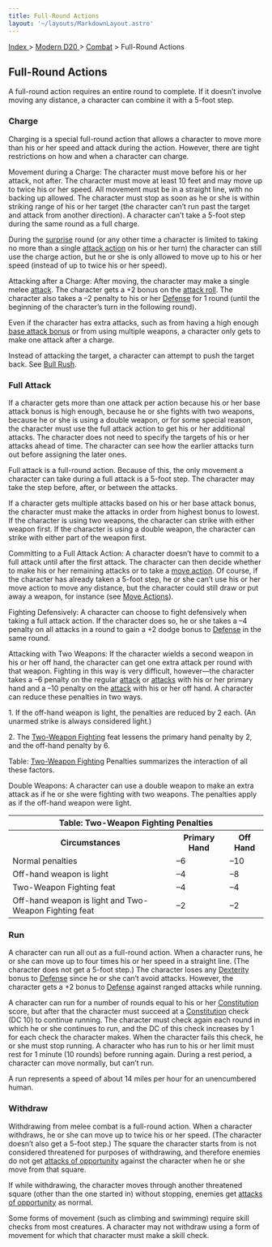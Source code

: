 ```yaml
---
title: Full-Round Actions
layout: '~/layouts/MarkdownLayout.astro'
---
```


[ Index ](/) > [ Modern D20 ](/modern.d20.srd) > [Combat](/modern.d20.srd/combat) > Full-Round Actions

## Full-Round Actions

A full-round action requires an entire round to complete. If it doesn’t
involve moving any distance, a character can combine it with a 5-foot step.

### Charge

Charging is a special full-round action that allows a character to move more
than his or her speed and attack during the action. However, there are tight
restrictions on how and when a character can charge.

Movement during a Charge: The character must move before his or her attack,
not after. The character must move at least 10 feet and may move up to twice
his or her speed. All movement must be in a straight line, with no backing up
allowed. The character must stop as soon as he or she is within striking range
of his or her target (the character can’t run past the target and attack from
another direction). A character can’t take a 5-foot step during the same round
as a full charge.

During the [surprise](/modern.d20.srd/combat/surprise) round (or any other
time a character is limited to taking no more than a single [attack action](/modern.d20.srd/combat/attack.actions) on his or her turn) the
character can still use the charge action, but he or she is only allowed to
move up to his or her speed (instead of up to twice his or her speed).

Attacking after a Charge: After moving, the character may make a single melee
[attack](/modern.d20.srd/combat/attack.roll). The character gets a +2 bonus on
the [attack roll](/modern.d20.srd/combat/attack.roll). The character also
takes a –2 penalty to his or her [Defense](/modern.d20.srd/combat/defense) for
1 round (until the beginning of the character’s turn in the following round).

Even if the character has extra attacks, such as from having a high enough
[base attack bonus](/modern.d20.srd/combat/attack.bonus) or from using
multiple weapons, a character only gets to make one attack after a charge.

Instead of attacking the target, a character can attempt to push the target
back. See [Bull Rush](/modern.d20.srd/combat/bull.rush).

### Full Attack

If a character gets more than one attack per action because his or her base
attack bonus is high enough, because he or she fights with two weapons,
because he or she is using a double weapon, or for some special reason, the
character must use the full attack action to get his or her additional
attacks. The character does not need to specify the targets of his or her
attacks ahead of time. The character can see how the earlier attacks turn out
before assigning the later ones.

Full attack is a full-round action. Because of this, the only movement a
character can take during a full attack is a 5-foot step. The character may
take the step before, after, or between the attacks.

If a character gets multiple attacks based on his or her base attack bonus,
the character must make the attacks in order from highest bonus to lowest. If
the character is using two weapons, the character can strike with either
weapon first. If the character is using a double wea­pon, the character can
strike with either part of the weapon first.

Committing to a Full Attack Action: A character doesn’t have to commit to a
full attack until after the first attack. The character can then decide
whether to make his or her remaining attacks or to take a [move action](/modern.d20.srd/combat/move.actions). Of course, if the character has
already taken a 5-foot step, he or she can’t use his or her move action to
move any distance, but the character could still draw or put away a weapon,
for instance (see [Move Actions](/modern.d20.srd/combat/move.actions)).

Fighting Defensively: A character can choose to fight defensively when taking
a full attack action. If the character does so, he or she takes a –4 penalty
on all attacks in a round to gain a +2 dodge bonus to
[Defense](/modern.d20.srd/combat/defense) in the same round.

Attacking with Two Weapons: If the character wields a second weapon in his or
her off hand, the character can get one extra attack per round with that
weapon. Fighting in this way is very difficult, however—the character takes a
–6 penalty on the regular [attack](/modern.d20.srd/combat/attack.roll) or
[attacks](/modern.d20.srd/combat/attack.roll) with his or her primary hand and
a –10 penalty on the [attack](/modern.d20.srd/combat/attack.roll) with his or
her off hand. A character can reduce these penalties in two ways.

1\. If the off-hand weapon is light, the penalties are reduced by 2 each. (An
unarmed strike is always considered light.)

2\. The [Two-Weapon Fighting](/modern.d20.srd/feats/two.weapon.fighting) feat
lessens the primary hand penalty by 2, and the off-hand penalty by 6.

Table: [Two-Weapon Fighting](/modern.d20.srd/feats/two.weapon.fighting)
Penalties summarizes the interaction of all these factors.

Double Weapons: A character can use a double weapon to make an extra attack as
if he or she were fighting with two weapons. The penalties apply as if the
off-hand weapon were light.


<table><tr><th colspan="3"> Table: Two-Weapon Fighting Penalties </th></tr> <tr><th> Circumstances</th><th> Primary Hand</th><th> Off Hand </th></tr> <tr><td> Normal penalties</td><td> –6</td><td> –10 </td></tr> <tr class="shaded"><td>Off-hand weapon is light</td><td> –4</td><td> –8 </td></tr> <tr><td>Two-Weapon Fighting feat</td><td> –4</td><td> –4 </td></tr> <tr class="shaded"><td>Off-hand weapon is light and Two-Weapon Fighting feat</td><td> –2</td><td> –2 </td></tr></table>


### Run

A character can run all out as a full-round action. When a character runs, he
or she can move up to four times his or her speed in a straight line. (The
character does not get a 5-foot step.) The character loses any
[Dexterity](/modern.d20.srd/basics/ability.scores) bonus to
[Defense](/modern.d20.srd/combat/defense) since he or she can’t avoid attacks.
However, the character gets a +2 bonus to
[Defense](/modern.d20.srd/combat/defense) against ranged attacks while
running.

A character can run for a number of rounds equal to his or her
[Constitution](/modern.d20.srd/basics/ability.scores) score, but after that
the character must succeed at a
[Constitution](/modern.d20.srd/basics/ability.scores) check (DC 10) to
continue running. The character must check again each round in which he or she
continues to run, and the DC of this check increases by 1 for each check the
character makes. When the character fails this check, he or she must stop
running. A character who has run to his or her limit must rest for 1 minute
(10 rounds) before running again. During a rest period, a character can move
normally, but can’t run.

A run represents a speed of about 14 miles per hour for an unencumbered human.

### Withdraw

Withdrawing from melee combat is a full-round action. When a character
withdraws, he or she can move up to twice his or her speed. (The character
doesn’t also get a 5-foot step.) The square the character starts from is not
considered threatened for purposes of withdrawing, and therefore enemies do
not get [attacks of opportunity](/modern.d20.srd/combat/attacks.of.opportunity) against the
character when he or she move from that square.

If while withdrawing, the character moves through another threatened square
(other than the one started in) without stopping, enemies get [attacks of opportunity](/modern.d20.srd/combat/attacks.of.opportunity) as normal.

Some forms of movement (such as climbing and swimming) require skill checks
from most creatures. A character may not withdraw using a form of movement for
which that character must make a skill check.

